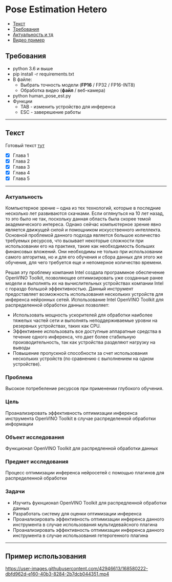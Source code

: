 # Pose Estimation Hetero

* [Текст](#текст)
* [Требования](#требования)
* [Актуальность и тд](#актуальность)
* [Видео пример](#пример-использования)

## Требования

* python 3.6 и выше
* pip install -r requirements.txt
* В файле:
  * Выбрать точность модели (**FP16** / FP32 / FP16-INT8)
  * Обработка видео (**файл** / веб-камера)
* python human_pose_est.py
* Функции
  * TAB - изменить устройство для инференса
  * ESC - заверешение работы

---

## Текст

Готовый текст [тут](Документы/Основа/Диплом.pdf)

* [x] Глава 1
* [x] Глава 2
* [x] Глава 3
* [x] Глава 4
* [x] Глава 5

---

### Актуальность

Компьютерное зрение – одна из тех технологий, которые в последние несколько лет развиваются скачками. Если оглянуться на 10 лет назад, то это было не так, поскольку данная область была скорее темой академического интереса. Однако сейчас компьютерное зрение явно является движущей силой и помощником искусственного интеллекта. Основной проблемой данного подхода является большое количество требуемых ресурсов, что вызывает некоторые сложности при использовании его на практике, такие как необходимость больших финансовых вложений. Они необходимы не только при использовании самого алгоритма, но и для его обучения и сбора данных для этого же обучения, для чего требуется еще и непомерное количество времени.

Решая эту проблему компания Intel создала программное обеспечение OpenVINO Toolkit, позволяющее оптимизировать уже созданные ранее модели и выполнять их на вычислительных устройствах компании Intel с гораздо большой эффективностью. Данный инструмент предоставляет возможность использования нескольких устройств для инференса нейронных сетей. Использование Intel OpenVINO Toolkit для распределенной обработки данных позволяет:

* Использовать мощность ускорителей для обработки наиболее тяжелых частей сети и выполнять неподдерживаемые уровни на резервных устройствах, таких как CPU.
* Эффективнее использовать все доступные аппаратные средства в течение одного инференса, что дает более стабильную производительность, так как устройства разделяют нагрузку на выводы
* Повышение пропускной способности за счет использования нескольких устройств (по сравнению с выполнением на одном устройстве).

### Проблема

Высокое потребеление ресурсов при применении глубокого обучения.

### Цель

Проанализировать эффективность оптимизации инференса инструмента OpenVINO Toolkit в случае распределенной обработки информации

### Объект исследования

Функционал OpenVINO Toolkit для распредленной обработки данных

### Предмет исследования

Процесс оптимизации инференса нейросетей с помощью плагинов для распределенной обработки

### Задачи

* Изучить фукнционал OpenVINO Toolkit для распредленной обработки данных
* Разработать систему для оценки оптимизации инференса
* Проанализировать эффективность оптимизации инференса данного инструмента в случае использования мультидевайсного плагина
* Проанализировать эффективность оптимизации инференса данного инструмента в случае использования гетерогенного плагина

---

## Пример использования

https://user-images.githubusercontent.com/42946613/168580222-dbfd962d-e160-40b3-8284-2b7dcb044351.mp4
